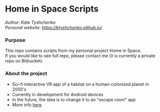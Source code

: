 # Home in Space Scripts
_Author: Kate Tyshchenko_  
_Personal website: https://ktyshchenko.github.io/_

### Purpose
This repo contains scripts from my personal project Home in Space.  
If you would like to see full repo, please contact me (it is currently a private repo on Bitbucket).  

### About the project
- Sci-fi interactive VR app of a habitat on a human-colonized planet in 2050's
- Currently in development for Android devices
- In the future, the idea is to change it to an "escape room" app
- More info [here](https://sites.google.com/view/homeinspace-vrapp/home)
